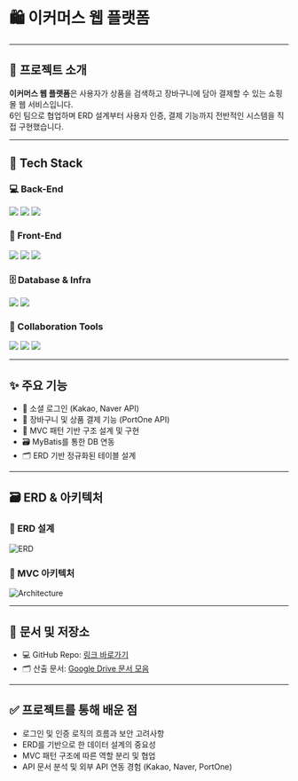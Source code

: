 # 🛍️ 이커머스 웹 플랫폼

---

## 📌 프로젝트 소개

**이커머스 웹 플랫폼**은 사용자가 상품을 검색하고 장바구니에 담아 결제할 수 있는 쇼핑몰 웹 서비스입니다.  
6인 팀으로 협업하며 ERD 설계부터 사용자 인증, 결제 기능까지 전반적인 시스템을 직접 구현했습니다.  

---

## 🧰 Tech Stack

### 💻 Back-End  
<p>
  <img src="https://img.shields.io/badge/Java(JDK 17)-007396?style=for-the-badge&logo=openjdk&logoColor=white"/>
  <img src="https://img.shields.io/badge/Servlet/JSP-005A9C?style=for-the-badge"/>
  <img src="https://img.shields.io/badge/MyBatis-000000?style=for-the-badge"/>
</p>

### 🎨 Front-End  
<p>
  <img src="https://img.shields.io/badge/HTML5-E34F26?style=for-the-badge&logo=html5&logoColor=white"/>
  <img src="https://img.shields.io/badge/CSS3-1572B6?style=for-the-badge&logo=css3&logoColor=white"/>
  <img src="https://img.shields.io/badge/JavaScript-F7DF1E?style=for-the-badge&logo=javascript&logoColor=black"/>
</p>

### 🗄️ Database & Infra  
<p>
  <img src="https://img.shields.io/badge/MySQL-4479A1?style=for-the-badge&logo=MySQL&logoColor=white"/>
  <img src="https://img.shields.io/badge/Tomcat-FFCC00?style=for-the-badge&logo=apachetomcat&logoColor=black"/>
</p>

### 🧩 Collaboration Tools  
<p>
  <img src="https://img.shields.io/badge/GitHub-181717?style=for-the-badge&logo=github&logoColor=white"/>
  <img src="https://img.shields.io/badge/Figma-F24E1E?style=for-the-badge&logo=figma&logoColor=white"/>
  <img src="https://img.shields.io/badge/Notion-000000?style=for-the-badge&logo=notion&logoColor=white"/>
</p>

---

## ✨ 주요 기능

- 🔐 소셜 로그인 (Kakao, Naver API)
- 🛒 장바구니 및 상품 결제 기능 (PortOne API)
- 🧩 MVC 패턴 기반 구조 설계 및 구현
- 🗃️ MyBatis를 통한 DB 연동
- 🗂 ERD 기반 정규화된 테이블 설계

---

## 🗃 ERD & 아키텍처

### 📌 ERD 설계
![ERD](https://your-image-link/erd.png)

### 📌 MVC 아키텍처
![Architecture](https://your-image-link/mvc.png)

---

## 📁 문서 및 저장소

- 💻 GitHub Repo: [링크 바로가기](https://github.com/leesh9/2nd-project)
- 🗂 산출 문서: [Google Drive 문서 모음](https://drive.google.com/drive/folders/1ods8TJNRxWrUGSfG4n6XuYDYFwZARGwU?usp=sharing)

---

## ✅ 프로젝트를 통해 배운 점

- 로그인 및 인증 로직의 흐름과 보안 고려사항
- ERD를 기반으로 한 데이터 설계의 중요성
- MVC 패턴 구조에 따른 역할 분리 및 협업
- API 문서 분석 및 외부 API 연동 경험 (Kakao, Naver, PortOne)

